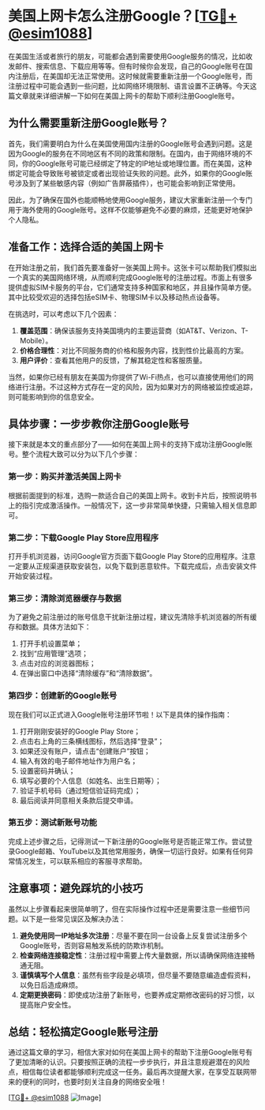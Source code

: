 # 美国上网卡怎么注册Google？[[TG💪+ @esim1088](https://t.me/s/esim1088)]

在美国生活或者旅行的朋友，可能都会遇到需要使用Google服务的情况，比如收发邮件、搜索信息、下载应用等等。但有时候你会发现，自己的Google账号在国内注册后，在美国却无法正常使用。这时候就需要重新注册一个Google账号，而注册过程中可能会遇到一些问题，比如网络环境限制、语言设置不正确等。今天这篇文章就来详细讲解一下如何在美国上网卡的帮助下顺利注册Google账号。

## 为什么需要重新注册Google账号？

首先，我们需要明白为什么在美国使用国内注册的Google账号会遇到问题。这是因为Google的服务在不同地区有不同的政策和限制。在国内，由于网络环境的不同，你的Google账号可能已经绑定了特定的IP地址或地理位置。而在美国，这种绑定可能会导致账号被锁定或者出现验证失败的问题。此外，如果你的Google账号涉及到了某些敏感内容（例如广告屏蔽插件），也可能会影响到正常使用。

因此，为了确保在国外也能顺畅地使用Google服务，建议大家重新注册一个专门用于海外使用的Google账号。这样不仅能够避免不必要的麻烦，还能更好地保护个人隐私。

## 准备工作：选择合适的美国上网卡

在开始注册之前，我们首先要准备好一张美国上网卡。这张卡可以帮助我们模拟出一个真实的美国网络环境，从而顺利完成Google账号的注册过程。市面上有很多提供虚拟SIM卡服务的平台，它们通常支持多种国家和地区，并且操作简单方便。其中比较受欢迎的选择包括eSIM卡、物理SIM卡以及移动热点设备等。

在挑选时，可以考虑以下几个因素：
1. **覆盖范围**：确保该服务支持美国境内的主要运营商（如AT&T、Verizon、T-Mobile）。
2. **价格合理性**：对比不同服务商的价格和服务内容，找到性价比最高的方案。
3. **用户评价**：查看其他用户的反馈，了解其稳定性和客服质量。

当然，如果你已经有朋友在美国为你提供了Wi-Fi热点，也可以直接使用他们的网络进行注册。不过这种方式存在一定的风险，因为如果对方的网络被监控或追踪，则可能影响到你的信息安全。

## 具体步骤：一步步教你注册Google账号

接下来就是本文的重点部分了——如何在美国上网卡的支持下成功注册Google账号。整个流程大致可以分为以下几个步骤：

### 第一步：购买并激活美国上网卡

根据前面提到的标准，选购一款适合自己的美国上网卡。收到卡片后，按照说明书上的指引完成激活操作。一般情况下，这一步非常简单快捷，只需输入相关信息即可。

### 第二步：下载Google Play Store应用程序

打开手机浏览器，访问Google官方页面下载Google Play Store的应用程序。注意一定要从正规渠道获取安装包，以免下载到恶意软件。下载完成后，点击安装文件开始安装过程。

### 第三步：清除浏览器缓存与数据

为了避免之前注册过的账号信息干扰新注册过程，建议先清除手机浏览器的所有缓存和数据。具体方法如下：
1. 打开手机设置菜单；
2. 找到“应用管理”选项；
3. 点击对应的浏览器图标；
4. 在弹出窗口中选择“清除缓存”和“清除数据”。

### 第四步：创建新的Google账号

现在我们可以正式进入Google账号注册环节啦！以下是具体的操作指南：
1. 打开刚刚安装好的Google Play Store；
2. 点击右上角的三条横线图标，然后选择“登录”；
3. 如果还没有账户，请点击“创建账户”按钮；
4. 输入有效的电子邮件地址作为用户名；
5. 设置密码并确认；
6. 填写必要的个人信息（如姓名、出生日期等）；
7. 验证手机号码（通过短信验证码完成）；
8. 最后阅读并同意相关条款后提交申请。

### 第五步：测试新账号功能

完成上述步骤之后，记得测试一下新注册的Google账号是否能正常工作。尝试登录Google邮箱、YouTube以及其他常用服务，确保一切运行良好。如果有任何异常情况发生，可以联系相应的客服寻求帮助。

## 注意事项：避免踩坑的小技巧

虽然以上步骤看起来很简单明了，但在实际操作过程中还是需要注意一些细节问题。以下是一些常见误区及解决办法：
1. **避免使用同一IP地址多次注册**：尽量不要在同一台设备上反复尝试注册多个Google账号，否则容易触发系统的防欺诈机制。
2. **检查网络连接稳定性**：注册过程中需要上传大量数据，所以请确保网络连接畅通无阻。
3. **谨慎填写个人信息**：虽然有些字段是必填项，但尽量不要随意编造虚假资料，以免日后造成麻烦。
4. **定期更换密码**：即使成功注册了新账号，也要养成定期修改密码的好习惯，以提高账户安全性。

## 总结：轻松搞定Google账号注册

通过这篇文章的学习，相信大家对如何在美国上网卡的帮助下注册Google账号有了更加清晰的认识。只要按照正确的流程一步步执行，并且注意规避潜在的风险点，相信每位读者都能够顺利完成这一任务。最后再次提醒大家，在享受互联网带来的便利的同时，也要时刻关注自身的网络安全哦！

[[TG💪+ @esim1088](https://t.me/s/esim1088) ![Image](https://i.postimg.cc/4NQfJmqS/Snipaste-2025-05-13-00-14-12.png)]